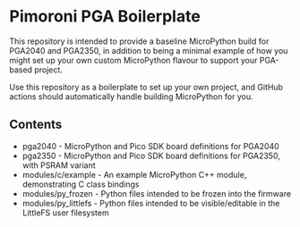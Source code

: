 # Pimoroni PGA Boilerplate

This repository is intended to provide a baseline MicroPython build for PGA2040
and PGA2350, in addition to being a minimal example of how you might set up your
own custom MicroPython flavour to support your PGA-based project.

Use this repository as a boilerplate to set up your own project, and GitHub actions
should automatically handle building MicroPython for you.

## Contents

* pga2040 - MicroPython and Pico SDK board definitions for PGA2040
* pga2350 - MicroPython and Pico SDK board definitions for PGA2350, with PSRAM variant
* modules/c/example - An example MicroPython C++ module, demonstrating C class bindings
* modules/py_frozen - Python files intended to be frozen into the firmware
* modules/py_littlefs - Python files intended to be visible/editable in the LittleFS user filesystem